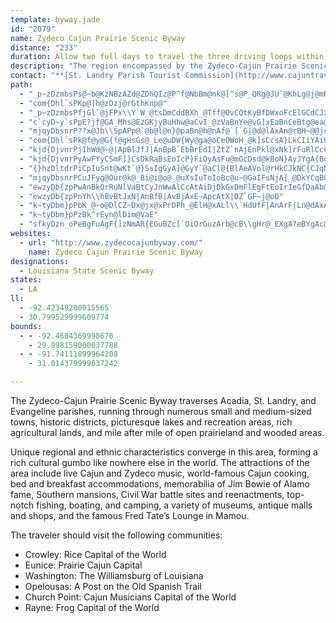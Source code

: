 ```yaml
---
template: byway.jade
id: "2079"
name: Zydeco Cajun Prairie Scenic Byway
distance: "233"
duration: Allow two full days to travel the three driving loops within the overall byway.
description: "The region encompassed by the Zydeco-Cajun Prairie Scenic Byway is a hotbed of Cajun culture and Zydeco music."
contact: "**[St. Landry Parish Tourist Commission](http://www.cajuntravel.com/)**  \r\n1-877-948-8004 (toll-free)  "
path: 
  - "_p~zDzmbsPs@~b@KzNBzAZd@ZDhQIz@P^f@NbBm@nk@[^s@P_QRg@JU`@KhLg@j@mRo@u@@WJYf@C^Sfb@E~@[^wk@r@uI|DWf@G~@G`IF`N_CnRy@zHeAxHq@tCsA~BuElEyAxBYzCO~CoBzHMVURw@LeXfAgWmEgA[]_@i`@ot@kGsJaBgB"
  - "com{Dhl`sPKp@|h@zDzj@rGthKnp@"
  - "_p~zDzmbsPfjGl`@jFPx\\Y`W_@tsDmCddBXh_@Tff@OvCQtKyBfDWxoFcElGCdCJxVrAxDHvsAcAhDJpBX?md@Isd@LsE?{NGaoA~_AQlBM~Bw@zKoG~@_Ah@{@v@mBh@wD?wZ~yAGEgTFuFf@kDd@}A~Q_d@bHoRd@yCrB{Tv@gEdAkCzn@ckAz@}Bj@iCJsBG_j@VeCx@sCxAyBrCmBbBa@v@EjGKlAUlAe@hAq@~@_ArHuJrByApBy@vBe@pAKrSEtAIlA]lAk@hKuGbBmBdAkCZyAJaCCmn@[{A}@gBeE}Cc@o@Wy@I_AGo^"
  - "c`cyD~y`sPpE?jf@GA_Mhs@EzGKjyBuHhw@aCvI_@zVaBnYe@vG]xEaBnCeBtg@ea@hd@k]hAs@hBs@pA]tC_@d`@BjQQxy@D|u@E|r@\\|zA^d`AQxjDK~|@uA`\\w@tnIe@he@KpOU|G_AvE_ApF{AjDsAjj@}VxJ}EzHaD|KeF|\\_Pd_CefA^`A\\Bl@QpA_A?SWgAlBu@tOgHkSko@XYxDcBjCe@x@CxNCncBeAlTDhjAe@toCm@~QM`nAKjGMve@kBjk@gCfFGxF@zlA~CrJ@ttAg@`QQfe@M`CFtCVxFfA`E\\bDKfNqBjCOvfBe@bFI~@MtAY~AaArAqAjA{Bp@sCNkCg@cp@FyAZ}Bt@uC~AaDxm@aw@tAoBty@oyB`BkFxLue@~@wB|@mAhA_A~As@dB]hACv]|@fn@SlTNxQWrs@WpFN|ALt@T`VolAx@{Ft@sKtN}s@m@QOQqMwDaJeC]?oRuFi@c@KY?u@Ric@Cu@K]m@m@qBG}pAx@e}AF{hA^cjBXg~A^{KLknADgs@Xqh@?{bAaAqUEJ{t@we@x@oOf@_y@~AePMuh@?ib@Po~@@o_A^mfCj@erAf@s~A~@AaC_l@Teg@Bo@f@gAlBaAb@wg@O]IkPQuJAwEFkBg@iB}@qAgAsAmBaA_CqBaJw@sCmAgCwCaEeB}A{A{@wD}AgDk@kCIwfBFoCL}p@zEw]hEuOhA{\\dAstCtHqEVmJv@qoBhFaHG_He@aw@mLiKaCmK{DwHiEcHoFwgCyiCqJoHwJmL{AyBsD{GmB_Cgi@ej@cNaNiAcB{@qBwCaJoFiOwHgNcHdGae@j_@Yr@aCvN}Txi@KlA`@jGOfAcd@ze@iA|AiAfCs@~CMhDh@tRbBd^AdBaFr^w@jCaAdBsB`CoJxIkBhAqAb@sAPez@`@ig@F?|dBTnM?tQGxZ?~n@s{Ad@qAHkBd@u@\\yAlAmA~A_ArC[zBEpAN`CtAfH^xA`S~l@p@bCRxAGjCm@zCs@pAqAvAy~@rv@yZlV_@`@aAdBy@lCy@fEiBrF_G`Mm@z@aB~AwdApy@}T~PmBr@uANyPPsAXoAf@sC~BvBfFh@~Bb@xCL`GBnPCj@yA^`@~DPxCJtJNrqDP~THlDFPF~ADx}@Nft@EvMIjF?vY??"
  - "mjqyDbsnrP??x@Jb\\SpAPp@`@b@l@n}@paBn@h@nAf@`[`G|@d@lAxAn@rBH~@@jc@HlBj@`Btl@zfA`O|XdxDpcH|AnD\\~ARdBBbQhAa@hAQhBEb{@?"
  - "com{Dhl`sPk@f@y@G{f@gHsGs@_Le@uDW{Wy@ga@oCeOWoH_@k]sCcsA}LkCIiYAiUeAmm@{BsLy@yKqAyKmB{Ae@aCgAoPaL_UcPoB_BmE{EmBcBsBuAaC_AmOsEiCe@kBQqB?eDR_k@rMgEx@gFXaCAa~@sDil@yEeYsBiC_@yDmAcCyAoCkCyBmD}@{BmAeEaD{LqKm_@gAkCuA_CwBaCcAy@iDmBsC_Aie@mLoOuCeAk@oc@aJ"
  - "kjd{DjvnrPjIhWd@~@|ApBlJfJ|AnBpB`EbBrEdI|ZtZ`nAjEnPkl@xNk]rFuRlCcCf@aCz@e^`SmUzS}TjU_BjBgElGsQjX_LnQeAlCgP~g@eAnCsSt_@{FzJyT`XyAxBmA~Bg]|{@wClGyDrFmBdByM`J{ElC}B~@iAx@y@xAi@lC"
  - "kjd{DjvnrPyAwFYyCSmF]}CsDkRaBsEoIcP}FiOyAsFu@mGcDsd@kBoN}AyJYgA{BgF{Pq\\iLuUeL_VmKuSu@mBa@yAOmCVsMfCip@tEw[v@{HtBcQnAaO?m@Gq@a@q@w@a@yW{CaBYcBq@gAs@kDaDeq@yq@cAs@c@M_PwCaEaAiIeE_BaAaAkAk@_AyDiJ[y@SsABq@nGs^d@aEL_EI{C_AsM"
  - "{}hzDltdrPiCpIuSnt@wKt`@}SsIgGyA}@GyY`@aCl@{BlAeAVol@rHkCJkNC{CJqNfEaC\\{t@BsCGgCWsjByRkDY}FKwG_@qMkAwCu@wFk@oDk@yJyB}ASu@?oB^{HjDw@RaANqADqAGaASyPqGkBm@mAG_eA?oGkAeAAqAFwBj@uBrAcX~[eBfBwAv@}Bd@_BDcS}@qAP_A`@mDhDyGdJiE~EgKnMwBvAeEnB_A|@]r@WlAiAzM]`IWfPKlAY^[LgC\\yA^yAn@mAbAq@lAkCnISjAOlAG`DE`NF~An@fCFp@?lAa@jCg@~@iDfD}LtKiAl@aAPsLLe[tCeP~DuQ`NaJ`IuAj@aJx@wb@q@sBF"
  - "mjqyDbsnrPCuJFyg@Our@k@_Bi@i@o@_@uXsIuToIoBc@u~@GaIFsNjA{_@DkYCqBGkBg@sf@sSgPuEu[}QmAe@mA_@cv@gK{IsDeRgJmCcA}D{@oKmA}Cu@q@]mBaBwHuJ{BqBiAg@iBe@_N_BaCs@sBsAgCeDqAuAiAy@cBk@sDYmkA?iEJ_HtAgCJ{@EqBe@cN{HeBu@sAWqBKyQEe\\?gBMqAWsBs@w{Aun@AA"
  - "ewzyDb{zpPwAnBkOrRuNlVaBtCyJnWwAlCcAtAiDjDkGxDmFlEgFtEoIrIeGfDaAb@iARiA@sC[aHkAiA?eAP_GlDyGrBuB`A_CxCgWjc@Wf@c@xBw@xJ`@r]GlDmG~m@{@fFaD`KaBbCsGvHm@fAKf@aA~GGrAFrIuApQaD|U{GtPoGtRiAtCgHrLw`@|{@cAlBmEbG_MfUwAxAc_@~W`fAh|Ax@zCNtA@tAItIDvAd@fDd@jAxOlUtB|EvAhCpm@b|@p@jAw{@r~@}VhV_TtTaBrB_AfB_FzNma@xnA]xA[lBM~CAvXY~Cy@rCo@nAaBrB_[nT}B~BaAfB}@lDYrDzArgB?bUK~A]~BmF|NqFlNmLv]cBfBmAz@_Ab@yC`AwAr@wApAu@lA[x@cR~l@"
  - "ewzyDb{zpPnYh\\hBvBtJxN|AnBfB|AvBjAxE~ApcAtX|DZ`GF~j@oD"
  - "k~tyDbm}pPbK_@~o@DlCZ~Dx@jx@xPrDPh_@ElH@xALl\\`HdUfF|AnArF|Ln@dAxAjAbFlC~@ZjAL|HCvMz@bLL|oAxLnEj@X}CzCm@hBQjDPzCEzK^d_@lE`^jClBZtFdBjClA|LxIjBx@nDl@rJ^pXtCzEp@~FrAbCdAvIzEhWtObF|AbN|AhpAzLrFp@fCf@pBp@tS`K|Br@`C^nlB|RbGNbKCzj@K~DObDo@~Z}HvQ_FpZ{HxGsBhEqBxF{DfFsF`EgGjBeElAoDhBmHtc@u_DzCqLyBeCoSi[Ig@mGcKmJyMWSgHuKe@e@KKqBS@[xJgRrLc\\tN}RVgBbE}a@J{@^mAx@_CjCkF|EaFx@uAh@sA^cB`BoKTm@`BmCbHsIjAwBxEwMbCgG`F{FxAeC|@_DJaAJsAC}Dk@ub@QwA[iAwDgHm@eCKqAeA}s@KgBwEqZ[mLQsBi@sC}ByG_@sBQmBk@ya@FaEnAe]IwDaB_]CaElEuXd@uAh@qAfNwUpAmCnD{MvKkZnAkCzMeTvOeb@z@_DdAaSB}AK}@e@uA}EyIaCoQOa@aECCgIuKm@ot@sCyASaXuHcZkJke@qLiE]_Dk@so@ePyZe@wLlAyIjBkOnEaXnJgLvDeTbQgOzQaFvG_KdPwGdLuOv^oClH}CfKuAnFiE`U{@zCeIpVsGlPyHdWgClHgEnPoG`U}HdZwBnO?~B`@dCbAhDvFxJiAd@gDtB{\\tHoAn@y@z@u@xBgJd^}ElQqJbUmAzBiAvAy@\\aGpA{tBda@kB}M{ByIwAgEaLiWiNe]k@eA}@gAeGmE}EeC{DcEuZuWaE_DqJgGqAk@cQaFgLsE}IiCgKkDiBy@{YaPaN{DgPsF_QaMaAYt@}X{GaEec@iUc]cR_MgJ_CoAwCi@s@AmF@gWYgFj@aBz@cFfI}AjDuBlFi@l@mEjDgDnA{PdCqFrAaAd@{DlCgNnH{B|AmFnEqAd@cEDiAWYSg@gA_DuJe@q@yB_CwBoDyFeH[y@e@gDk@{AwAwAyGcEwA]i@Du@XgH~GeAZoMPuIYqLCqKYy@BiARsDlBsBpAaE`DaAdAa@t@iArCeAlBeA|@}FrAqAj@qD`CcDpAqBf@oHrAsAf@rDvGTl@Fn@k@bFeBpJcAxGErHM`Bs@|BeGjNy@xBe@jB{DhTgBtBw^z\\iNzKg@l@]z@yA~Fc@rB]rCcGzk@wBrMqBbJwBhVG`FcBpW?vARtOLzCz@fFX~@h@dA`AdAtAf@h[xEpA`@r@d@x@jAh@~ArEpTz@lD^x@hU|Xf@t@h@vA^dCGxC_@`BoCbJS~@MdBFdAXdBbDpHf@bCPtBa@xe@RdBl@lBp@rAxFzHh@dA^rAZjBHzBChAa@fCoBnG?\\Wz@kCjHSlAy@lHOl@aAlBW`AW~CMf@}CfE"
  - "k~tyDbm}pPzBk^rEyn@lDim@VaE"
  - "sfkyDzn_oPeBgFuAgF{]zNmAR{EGuBZc[`OiOrGuzArb@cB\\gHr@_EXgA?eBYgAc@ke@qZ_Cu@uBS_l@wAce@r@eFaAyYmGoj@{CsC?mCn@qd@nR{CrAkFvC}AZkC?}c@mCeBa@mAo@qFoEqc@qZm@k@}@yAeCmGy@_B_D}ByAk@q@Emp@mBkBFsCr@gBjAaGxGaBrAgBf@eBJuQy@aFk@kDSqsAgG}Aa@{PmGwDcAeFy@y@[w@k@u@_A_@y@aKo\\aAaCkA{AwAqAcBk@wASsAGqBLk_@vC_r@bHiFLgQAwCdTe@~@_@bBq@nJObH_@vhAVtn@OloA`@xIA|@SbAmCfGq@lDiD|TiR`gA{Hrh@wRrgA}Mlw@mLtk@qGj^{ChSmArJoGx_@{Gv`@_Jxb@yJ`k@aAzFwA`L]fDi@tI_@lLGvIi@rsBc@zu@BbWOzo@]vQeAtQaB`OcB`L_y@|}EeJjk@{B|K?`@Jb@d@t@gBdCmA~B}@dChAf@vA`Bz`D|iEvCrD`CxBnBpAbIxCrEnAzBdAvClBll@be@hF`FvC|DrDxGjCtH`i@boBp@rDhC~[^fDp@`DvClIz@lBx@fAbBdB~KlIjCv@dCFxeAaCrCQpBk@vAm@dQ{MbDyBtBgArBy@pBg@nG}@zj@uAvFYdABzGUzLQ~Lg@bb@w@dm@aB~GG~EFzBVnDz@bD`BvAhA|QjStCpDpKxL"
websites: 
  - url: "http://www.zydecocajunbyway.com/"
    name: Zydeco Cajun Prairie Scenic Byway
designations: 
  - Louisiana State Scenic Byway
states: 
  - LA
ll: 
  - -92.42349200015565
  - 30.799529999609774
bounds: 
  - - -92.4684369998676
    - 29.998159000037788
  - - -91.74111899964208
    - 31.014379999637242

---
```


<p>The Zydeco-Cajun Prairie Scenic Byway traverses Acadia, St.
Landry, and Evangeline parishes, running through numerous small and
medium-sized towns, historic districts, picturesque lakes and
recreation areas, rich agricultural lands, and mile after mile of
open prairieland and wooded areas.</p>
<p>Unique regional and ethnic characteristics converge in this
area, forming a rich cultural gumbo like nowhere else in the world.
The attractions of the area include live Cajun and Zydeco music,
world-famous Cajun cooking, bed and breakfast accommodations,
memorabilia of Jim Bowie of Alamo fame, Southern mansions, Civil
War battle sites and reenactments, top-notch fishing, boating, and
camping, a variety of museums, antique malls and shops, and the
famous Fred Tate&#8217;s Lounge in Mamou.</p>
<p>The traveler should visit the following communities:</p>
<ul>
<li>Crowley: Rice Capital of the World</li>
<li>Eunice: Prairie Cajun Capital</li>
<li>Washington: The Williamsburg of Louisiana</li> <li>Opelousas: A Post on the
Old Spanish Trail</li>
<li>Church Point: Cajun Musicians Capital of the
World</li>
<li>Rayne: Frog Capital of the World</li>
</ul>
